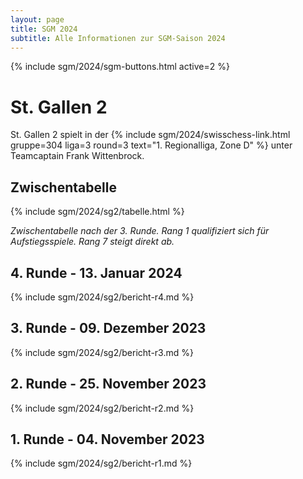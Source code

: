 ```yaml
---
layout: page
title: SGM 2024
subtitle: Alle Informationen zur SGM-Saison 2024
---
```


{% include sgm/2024/sgm-buttons.html active=2 %}

# St. Gallen 2

St. Gallen 2 spielt in der
{% include sgm/2024/swisschess-link.html gruppe=304 liga=3 round=3 text="1. Regionalliga, Zone D" %}
unter Teamcaptain Frank Wittenbrock.

## Zwischentabelle

{% include sgm/2024/sg2/tabelle.html %}

_Zwischentabelle nach der 3. Runde. Rang 1 qualifiziert sich für Aufstiegsspiele. Rang 7 steigt direkt ab._

## 4. Runde - 13. Januar 2024

{% include sgm/2024/sg2/bericht-r4.md %}

## 3. Runde - 09. Dezember 2023

{% include sgm/2024/sg2/bericht-r3.md %}

## 2. Runde - 25. November 2023

{% include sgm/2024/sg2/bericht-r2.md %}

## 1. Runde - 04. November 2023

{% include sgm/2024/sg2/bericht-r1.md %}

<style>
table th, table td:nth-of-type(4) {
    white-space: nowrap;
}
</style>
